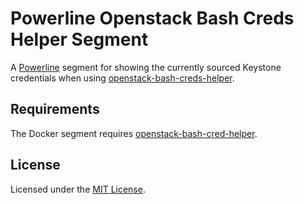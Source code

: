 # Powerline Openstack Bash Creds Helper Segment

A [Powerline](https://github.com/powerline/powerline) segment for showing the currently sourced Keystone credentials when using [openstack-bash-creds-helper](https://github.com/andybotting/openstack-bash-creds-helper).

## Requirements

The Docker segment requires [openstack-bash-cred-helper](https://github.com/andybotting/openstack-bash-creds-helper).

## License

Licensed under the [MIT License](LICENSE).
